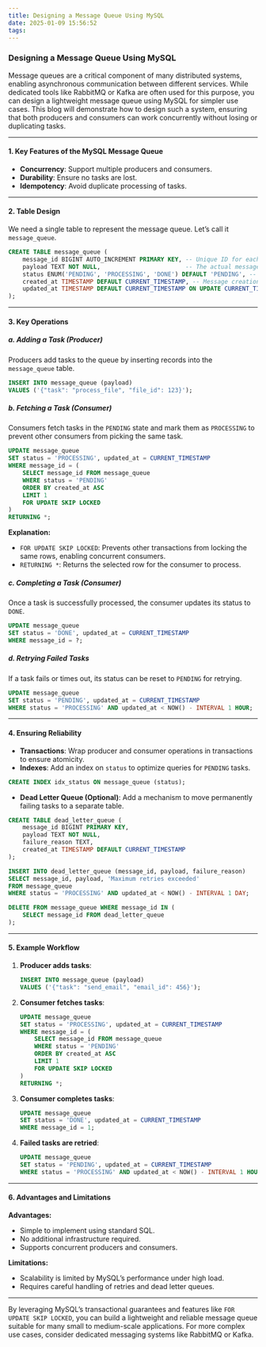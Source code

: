 ```yaml
---
title: Designing a Message Queue Using MySQL
date: 2025-01-09 15:56:52
tags:
---
```

### Designing a Message Queue Using MySQL

Message queues are a critical component of many distributed systems, enabling asynchronous communication between different services. While dedicated tools like RabbitMQ or Kafka are often used for this purpose, you can design a lightweight message queue using MySQL for simpler use cases. This blog will demonstrate how to design such a system, ensuring that both producers and consumers can work concurrently without losing or duplicating tasks.

---

#### 1. Key Features of the MySQL Message Queue

- **Concurrency**: Support multiple producers and consumers.
- **Durability**: Ensure no tasks are lost.
- **Idempotency**: Avoid duplicate processing of tasks.

---

#### 2. Table Design

We need a single table to represent the message queue. Let’s call it `message_queue`.

```sql
CREATE TABLE message_queue (
    message_id BIGINT AUTO_INCREMENT PRIMARY KEY, -- Unique ID for each message
    payload TEXT NOT NULL,                        -- The actual message content
    status ENUM('PENDING', 'PROCESSING', 'DONE') DEFAULT 'PENDING', -- Task state
    created_at TIMESTAMP DEFAULT CURRENT_TIMESTAMP, -- Message creation timestamp
    updated_at TIMESTAMP DEFAULT CURRENT_TIMESTAMP ON UPDATE CURRENT_TIMESTAMP -- Last update timestamp
);
```

---

#### 3. Key Operations

##### **a. Adding a Task (Producer)**
Producers add tasks to the queue by inserting records into the `message_queue` table.

```sql
INSERT INTO message_queue (payload)
VALUES ('{"task": "process_file", "file_id": 123}');
```

##### **b. Fetching a Task (Consumer)**
Consumers fetch tasks in the `PENDING` state and mark them as `PROCESSING` to prevent other consumers from picking the same task.

```sql
UPDATE message_queue
SET status = 'PROCESSING', updated_at = CURRENT_TIMESTAMP
WHERE message_id = (
    SELECT message_id FROM message_queue
    WHERE status = 'PENDING'
    ORDER BY created_at ASC
    LIMIT 1
    FOR UPDATE SKIP LOCKED
)
RETURNING *;
```

**Explanation:**
- `FOR UPDATE SKIP LOCKED`: Prevents other transactions from locking the same rows, enabling concurrent consumers.
- `RETURNING *`: Returns the selected row for the consumer to process.

##### **c. Completing a Task (Consumer)**
Once a task is successfully processed, the consumer updates its status to `DONE`.

```sql
UPDATE message_queue
SET status = 'DONE', updated_at = CURRENT_TIMESTAMP
WHERE message_id = ?;
```

##### **d. Retrying Failed Tasks**
If a task fails or times out, its status can be reset to `PENDING` for retrying.

```sql
UPDATE message_queue
SET status = 'PENDING', updated_at = CURRENT_TIMESTAMP
WHERE status = 'PROCESSING' AND updated_at < NOW() - INTERVAL 1 HOUR;
```

---

#### 4. Ensuring Reliability

- **Transactions**: Wrap producer and consumer operations in transactions to ensure atomicity.
- **Indexes**: Add an index on `status` to optimize queries for `PENDING` tasks.

```sql
CREATE INDEX idx_status ON message_queue (status);
```

- **Dead Letter Queue (Optional)**: Add a mechanism to move permanently failing tasks to a separate table.

```sql
CREATE TABLE dead_letter_queue (
    message_id BIGINT PRIMARY KEY,
    payload TEXT NOT NULL,
    failure_reason TEXT,
    created_at TIMESTAMP DEFAULT CURRENT_TIMESTAMP
);

INSERT INTO dead_letter_queue (message_id, payload, failure_reason)
SELECT message_id, payload, 'Maximum retries exceeded'
FROM message_queue
WHERE status = 'PROCESSING' AND updated_at < NOW() - INTERVAL 1 DAY;

DELETE FROM message_queue WHERE message_id IN (
    SELECT message_id FROM dead_letter_queue
);
```

---

#### 5. Example Workflow

1. **Producer adds tasks**:
   ```sql
   INSERT INTO message_queue (payload)
   VALUES ('{"task": "send_email", "email_id": 456}');
   ```

2. **Consumer fetches tasks**:
   ```sql
   UPDATE message_queue
   SET status = 'PROCESSING', updated_at = CURRENT_TIMESTAMP
   WHERE message_id = (
       SELECT message_id FROM message_queue
       WHERE status = 'PENDING'
       ORDER BY created_at ASC
       LIMIT 1
       FOR UPDATE SKIP LOCKED
   )
   RETURNING *;
   ```

3. **Consumer completes tasks**:
   ```sql
   UPDATE message_queue
   SET status = 'DONE', updated_at = CURRENT_TIMESTAMP
   WHERE message_id = 1;
   ```

4. **Failed tasks are retried**:
   ```sql
   UPDATE message_queue
   SET status = 'PENDING', updated_at = CURRENT_TIMESTAMP
   WHERE status = 'PROCESSING' AND updated_at < NOW() - INTERVAL 1 HOUR;
   ```

---

#### 6. Advantages and Limitations

**Advantages:**
- Simple to implement using standard SQL.
- No additional infrastructure required.
- Supports concurrent producers and consumers.

**Limitations:**
- Scalability is limited by MySQL’s performance under high load.
- Requires careful handling of retries and dead letter queues.

---

By leveraging MySQL’s transactional guarantees and features like `FOR UPDATE SKIP LOCKED`, you can build a lightweight and reliable message queue suitable for many small to medium-scale applications. For more complex use cases, consider dedicated messaging systems like RabbitMQ or Kafka.

